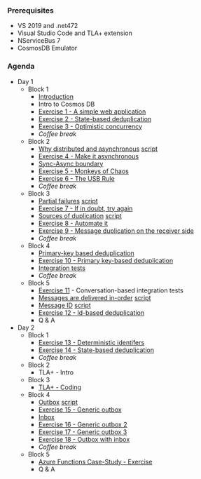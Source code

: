 ### Prerequisites
   * VS 2019 and .net472
   * Visual Studio Code and TLA+ extension
   * NServiceBus 7
   * CosmosDB Emulator

### Agenda

* Day 1
  - Block 1
    - [Introduction](https://exactly-once.github.io/workshop/Lectures/Intro.html)   
    - Intro to Cosmos DB
    - [Exercise 1 - A simple web application](Exercise-1/README.md)
    - [Exercise 2 - State-based deduplication](Exercise-2/README.md)
    - [Exercise 3 - Optimistic concurrency](Exercise-3/README.md)
    - _Coffee break_
  - Block 2
    - [Why distributed and asynchronous](https://exactly-once.github.io/workshop/Lectures/Why%20distributed%20and%20asynchronous.html) [script](https://github.com/exactly-once/workshop/blob/master/Lectures/Why%20distributed%20and%20asynchronous.md) 
    - [Exercise 4 - Make it asynchronous](Exercise-4/README.md)
    - [Sync-Async boundary](https://exactly-once.github.io/workshop/Lectures/Sync-Async.html)
    - [Exercise 5 - Monkeys of Chaos](Exercise-5/README.md) 
    - [Exercise 6 - The USB Rule](Exercise-6/README.md)
    - _Coffee break_
  - Block 3
    - [Partial failures](https://exactly-once.github.io/workshop/Lectures/Partial%20failures.html) [script](https://github.com/exactly-once/workshop/blob/master/Lectures/Partial%20failures.md)
    - [Exercise 7 - If in doubt, try again](Exercise-7/README.md)
    - [Sources of duplication](https://exactly-once.github.io/workshop/Lectures/Sources%20of%20duplication.html) [script](https://github.com/exactly-once/workshop/blob/master/Lectures/Sources%20of%20duplication.md)
    - [Exercise 8 - Automate it](Exercise-8/README.md)
    - [Exercise 9 - Message duplication on the receiver side](Exercise-9/README.md)
    - _Coffee break_
  - Block 4 
    - [Primary-key based deduplication](https://exactly-once.github.io/workshop/Lectures/PK%20based%20deduplication.html)
    - [Exercise 10 - Primary key-based deduplication](Exercise-10/README.md)
    - [Integration tests](https://github.com/exactly-once/workshop/blob/master/Lectures/integration-testing.pptx)
    - _Coffee break_
  - Block 5
    - [Exercise 11](Exercise-11/README.md) - Conversation-based integration tests
    - [Messages are delivered in-order](https://exactly-once.github.io/workshop/Lectures/Messages%20are%20delivered%20in-order.html) [script](https://github.com/exactly-once/workshop/blob/master/Lectures/Messages%20are%20delivered%20in-order.md)
    - [Message ID](https://exactly-once.github.io/workshop/Lectures/Message%20ID.html) [script](https://github.com/exactly-once/workshop/blob/master/Lectures/Message%20ID.md) 
    - [Exercise 12 - Id-based deduplication](Exercise-12/README.md) 
    - Q & A
* Day 2
  - Block 1
    - [Exercise 13 - Deterministic identifers](Exercise-13/README.md)
    - [Exercise 14 - State-based deduplication](Exercise-14/README.md) 
    - _Coffee break_
  - Block 2
    - TLA+ - Intro
  - Block 3
    - [TLA+ - Coding](https://github.com/exactly-once/workshop/tree/master/model-checking)
  - Block 4
    - [Outbox](https://exactly-once.github.io/workshop/Lectures/Outbox.html) [script](https://github.com/exactly-once/workshop/blob/master/Lectures/Outbox.md)
    - [Exercise 15 - Generic outbox](Exercise-15/README.md)
    - [Inbox](https://exactly-once.github.io/workshop/Lectures/Inbox.html#/)
    - [Exercise 16 - Generic outbox 2](Exercise-16/README.md)
    - [Exercise 17 - Generic outbox 3](Exercise-17/README.md)
    - [Exercise 18 - Outbox with inbox](Exercise-16/README.md)
    - _Coffee break_
  - Block 5
    - [Azure Functions Case-Study - Exercise](https://github.com/exactly-once/workshop/tree/master/azure-functions-cs)       
    - Q & A
